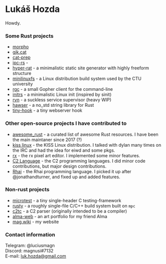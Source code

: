 # Lukáš Hozda

Howdy.

### Some Rust projects

- [morpho](https://github.com/luciusmagn/morpho)
- [gjk.cat](https://github.com/gjk-cat/gjk.cat)
- [cat-prep](https://github.com/gjk-cat/cat-prep)
- [ipc-rs](https://github.com/luciusmagn/ipc-rs) -
- [hyper-rat](https://github.com/luciusmagn/hyper-rat) - a minimalistic static site generator with highly freeform structure
- [minilinuxfs](https://github.com/luciusmagn/minilinuxfs) - a Linux distribution build system used by the CTU university
- [rgc](https://git.microlab.space/magnusi/rgc) - a small Gopher client for the command-line
- [initrs](https://git.microlab.space/magnusi/initrs) - a minimalistic Linux init  (inspired by sinit)
- [rvn](https://git.microlab.space/magnusi/rvn) - a suckless service supervisor (heavy WIP)
- [hawser](https://github.com/luciusmagn/hawser) - a no_std string library for Rust
- [tiny-hook](https://github.com/luciusmagn/tiny-hook) - a tiny webserver hook

### Other open-source projects I have contributed to

- [awesome_rust](https://github.com/rust-unofficial/awesome-rust) - a curated list of awesome Rust resources. I have been the main maintaner since 2017 (?)
- [kiss linux](https://github.com/kisslinux) - the KISS Linux distribution. I talked with dylan many times on the IRC and had the idea for eiwd and some pkgs.
- [rx](https://github.com/cloudhead/rx) - the rx pixel art editor. I implemented some minor features.
- [C2 Language](https://github.com/c2lang/c2compiler) - the C2 programming languages. I did minor code contributions, but major design contributions.
- [Rhai](https://github.com/rhaiscript/rhai) - the Rhai programming language. I picked it up after @jonathandturner, and fixed up and added features.

### Non-rust projects

- [microtest](https://github.com/luciusmagn/microtest) - a tiny single-header C testing-framework
- [rusty](https://github.com/luciusmagn/rusty) - a roughly single-file C/C++ build system built on `mpc`
- [c2tc](https://github.com/luciusmagn/c2tc) - a C2 parser (originally intended to be a compiler)
- [alma-web](https://github.com/luciusmagn/alma-web) - an art portfolio for my friend Alma
- [mag.wiki](https://github.com/luciusmagn/mag-wiki) - my website

### Contact information

Telegram: @luciusmagn  
Discord: magnusi#7132  
E-mail: luk.hozda@gmail.com  

